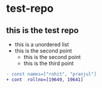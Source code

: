 # test-repo

## this is the test repo

- this is a unordered list
- this is the second point
    - this is the second point
    - this is the third point

```diff
- const names=["rohit", "pranjul"]
+ cont  rollno=[19649, 19641]
```


